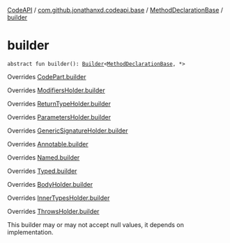 [CodeAPI](../../index.md) / [com.github.jonathanxd.codeapi.base](../index.md) / [MethodDeclarationBase](index.md) / [builder](.)

# builder

`abstract fun builder(): `[`Builder`](-builder/index.md)`<`[`MethodDeclarationBase`](index.md)`, *>`

Overrides [CodePart.builder](../../com.github.jonathanxd.codeapi/-code-part/builder.md)

Overrides [ModifiersHolder.builder](../-modifiers-holder/builder.md)

Overrides [ReturnTypeHolder.builder](../-return-type-holder/builder.md)

Overrides [ParametersHolder.builder](../-parameters-holder/builder.md)

Overrides [GenericSignatureHolder.builder](../-generic-signature-holder/builder.md)

Overrides [Annotable.builder](../-annotable/builder.md)

Overrides [Named.builder](../-named/builder.md)

Overrides [Typed.builder](../-typed/builder.md)

Overrides [BodyHolder.builder](../-body-holder/builder.md)

Overrides [InnerTypesHolder.builder](../-inner-types-holder/builder.md)

Overrides [ThrowsHolder.builder](../-throws-holder/builder.md)

This builder may or may not accept null values, it depends on implementation.

